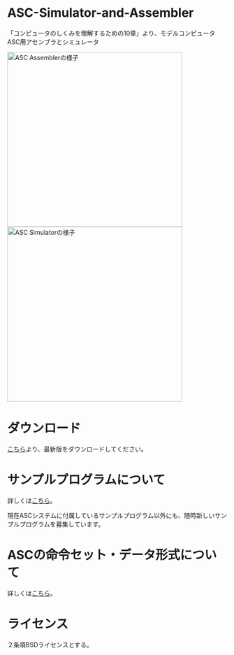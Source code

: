 # ASC-Simulator-and-Assembler
「コンピュータのしくみを理解するための10章」より、モデルコンピュータASC用アセンブラとシミュレータ

<img src="https://user-images.githubusercontent.com/6854255/155265764-7a30a466-4fe8-4a5c-896a-cf01ab9713a1.png" width="400" alt="ASC Assemblerの様子" />
<img src="https://user-images.githubusercontent.com/6854255/155265870-de2e2688-c364-48c9-9c29-170267434830.png" width="400" alt="ASC Simulatorの様子" />

# ダウンロード
[こちら](https://github.com/mj-hd/ASC-Simulator-and-Assembler/releases)より、最新版をダウンロードしてください。

# サンプルプログラムについて
詳しくは[こちら](https://github.com/mj-hd/ASC-Simulator-and-Assembler/wiki/%E3%82%B5%E3%83%B3%E3%83%97%E3%83%AB%E3%83%97%E3%83%AD%E3%82%B0%E3%83%A9%E3%83%A0%E3%81%AB%E3%81%A4%E3%81%84%E3%81%A6)。

現在ASCシステムに付属しているサンプルプログラム以外にも、随時新しいサンプルプログラムを募集しています。

# ASCの命令セット・データ形式について
詳しくは[こちら](https://github.com/mj-hd/ASC-Simulator-and-Assembler/wiki/%E3%83%A2%E3%83%87%E3%83%AB%E3%82%B3%E3%83%B3%E3%83%94%E3%83%A5%E3%83%BC%E3%82%BFASC%E3%81%AE%E5%91%BD%E4%BB%A4%E3%81%A8%E3%83%87%E3%83%BC%E3%82%BF%E3%81%AE%E5%BD%A2%E5%BC%8F%E3%81%AB%E3%81%A4%E3%81%84%E3%81%A6)。

# ライセンス
２条項BSDライセンスとする。
